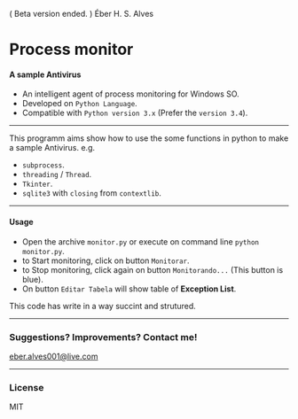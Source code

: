 ( Beta version ended. )
Éber H. S. Alves

# Process monitor
#### A sample Antivirus
* An intelligent agent of process monitoring for Windows SO.
* Developed on `Python Language`.
* Compatible with `Python version 3.x` (Prefer the `version 3.4`).

---
This programm aims show how to use the some functions in python to make a sample Antivirus. e.g.
* `subprocess`.
* `threading` / `Thread`.
* `Tkinter`.
* `sqlite3` with `closing` from `contextlib`.

---
#### Usage
* Open the archive `monitor.py` or execute on command line `python monitor.py`.
* to Start monitoring, click on button `Monitorar`.
* to Stop monitoring, click again on button `Monitorando...` (This button is blue).
* On button `Editar Tabela` will show table of **Exception List**.

This code has write in a way succint and strutured.

---
### Suggestions? Improvements? Contact me!
eber.alves001@live.com

---
### License
MIT
